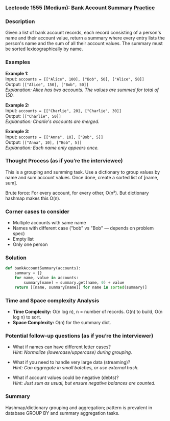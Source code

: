 ### Leetcode 1555 (Medium): Bank Account Summary [Practice](https://leetcode.com/problems/bank-account-summary)

### Description  
Given a list of bank account records, each record consisting of a person's name and their account value, return a summary where every entry lists the person's name and the sum of all their account values. The summary must be sorted lexicographically by name.

### Examples  

**Example 1:**  
Input: `accounts = [["Alice", 100], ["Bob", 50], ["Alice", 50]]`  
Output: `[["Alice", 150], ["Bob", 50]]`  
*Explanation: Alice has two accounts. The values are summed for total of 150.*

**Example 2:**  
Input: `accounts = [["Charlie", 20], ["Charlie", 30]]`  
Output: `[["Charlie", 50]]`  
*Explanation: Charlie's accounts are merged.*

**Example 3:**  
Input: `accounts = [["Anna", 10], ["Bob", 5]]`  
Output: `[["Anna", 10], ["Bob", 5]]`  
*Explanation: Each name only appears once.*

### Thought Process (as if you’re the interviewee)  
This is a grouping and summing task. Use a dictionary to group values by name and sum account values. Once done, create a sorted list of [name, sum].

Brute force: For every account, for every other, O(n²). But dictionary hashmap makes this O(n).

### Corner cases to consider  
- Multiple accounts with same name
- Names with different case ("bob" vs "Bob" — depends on problem spec)
- Empty list
- Only one person

### Solution

```python
def bankAccountSummary(accounts):
    summary = {}
    for name, value in accounts:
        summary[name] = summary.get(name, 0) + value
    return [[name, summary[name]] for name in sorted(summary)]
```

### Time and Space complexity Analysis  

- **Time Complexity:** O(n log n), n = number of records. O(n) to build, O(n log n) to sort.
- **Space Complexity:** O(n) for the summary dict.

### Potential follow-up questions (as if you’re the interviewer)  
- What if names can have different letter cases?  
  *Hint: Normalize (lowercase/uppercase) during grouping.*

- What if you need to handle very large data (streaming)?  
  *Hint: Can aggregate in small batches, or use external hash.*

- What if account values could be negative (debts)?  
  *Hint: Just sum as usual, but ensure negative balances are counted.*

### Summary
Hashmap/dictionary grouping and aggregation; pattern is prevalent in database GROUP BY and summary aggregation tasks.
